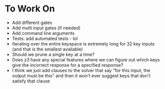 # To Work On

 - Add different gates
 - Add multi input gates (if needed)
 - Add command line arguments
 - Tests: add automated tests - lol
 - Iterating over the entire keyspace is extremely long for 32 key inputs (and that is the smallest available)
  - Should we prune a single key at a time?
  - Does z3 have any special features where we can figure out which keys give the incorrect response for a specified response?
  - I think we just add clauses to the solver that say "for this input, the output must be this" and then it won't ever suggest keys that don't satisfy that clause
